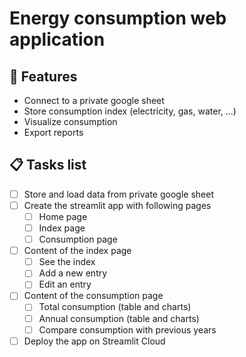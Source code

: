# Energy consumption web application

## 🚀 Features

- Connect to a private google sheet
- Store consumption index (electricity, gas, water, ...)
- Visualize consumption
- Export reports

## 📋 Tasks list

- [ ] Store and load data from private google sheet
- [ ] Create the streamlit app with following pages
  - [ ] Home page
  - [ ] Index page
  - [ ] Consumption page
- [ ] Content of the index page
  - [ ] See the index
  - [ ] Add a new entry
  - [ ] Edit an entry
- [ ] Content of the consumption page
  - [ ] Total consumption (table and charts)
  - [ ] Annual consumption (table and charts)
  - [ ] Compare consumption with previous years
- [ ] Deploy the app on Streamlit Cloud